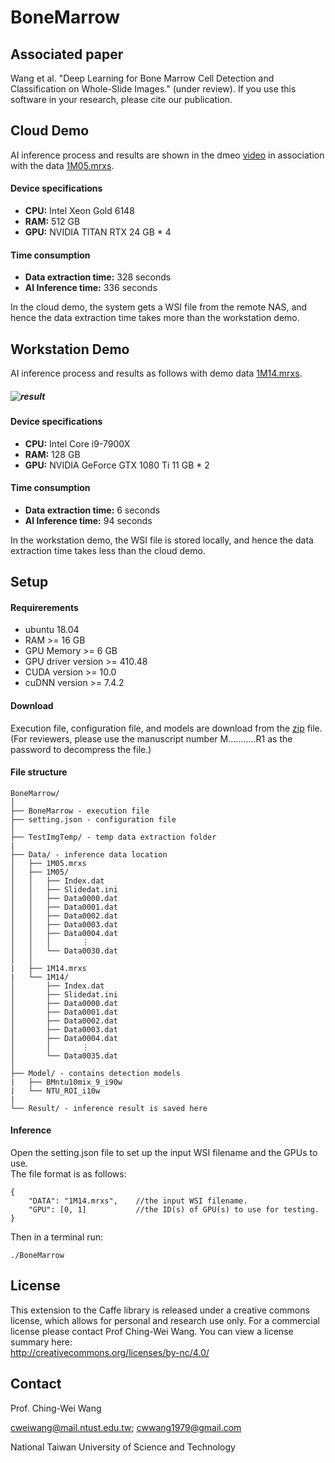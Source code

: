 # BoneMarrow

## Associated paper
Wang et al. "Deep Learning for Bone Marrow Cell Detection and Classification on Whole-Slide Images." (under review). 
If you use this software in your research, please cite our publication.  

## Cloud Demo
AI inference process and results are shown in the dmeo [video](https://drive.google.com/file/d/1BnJMrl5gJLrLxgFycA2eJXmcHHZ_dKyG/view?usp=sharing) in association with the data [1M05.mrxs](https://drive.google.com/file/d/1IrSIONn5ZtHN4SmOO0bu5tvwzXcy1E7u/view?usp=sharing).

#### Device specifications
- **CPU:** Intel Xeon Gold 6148
- **RAM:** 512 GB
- **GPU:** NVIDIA TITAN RTX 24 GB * 4

#### Time consumption
- **Data extraction time:** 328 seconds
- **AI Inference time:** 336 seconds

In the cloud demo, the system gets a WSI file from the remote NAS, and hence the data extraction time takes more than the workstation demo.


## Workstation Demo
AI inference process and results as follows with demo data [1M14.mrxs](https://drive.google.com/file/d/1-g-FOBLqyhsjwBQCVsQ3WlAwQmBpvHV9/view?usp=sharing).
##### ![result](result_screenshot.png)

#### Device specifications
- **CPU:** Intel Core i9-7900X
- **RAM:** 128 GB
- **GPU:** NVIDIA GeForce GTX 1080 Ti 11 GB * 2

#### Time consumption
- **Data extraction time:** 6 seconds
- **AI Inference time:** 94 seconds

In the workstation demo, the WSI file is stored locally, and hence the data extraction time takes less than the cloud demo.


## Setup

#### Requirerements
- ubuntu 18.04
- RAM >= 16 GB
- GPU Memory >= 6 GB
- GPU driver version >= 410.48
- CUDA version >= 10.0
- cuDNN version >= 7.4.2

#### Download
Execution file, configuration file, and models are download from the [zip](https://drive.google.com/file/d/1_2pU3tUDzkk_vraTsqM8aVfMjO0VjhJl/view?usp=sharing) file.  (For reviewers, please use the manuscript number M...........R1 as the password to decompress the file.)

#### File structure
```
BoneMarrow/
│
├── BoneMarrow - execution file
├── setting.json - configuration file
│
├── TestImgTemp/ - temp data extraction folder
|
├── Data/ - inference data location
│   ├── 1M05.mrxs
│   ├── 1M05/
│   │   ├── Index.dat
│   │   ├── Slidedat.ini
│   │   ├── Data0000.dat
│   │   ├── Data0001.dat
│   │   ├── Data0002.dat
│   │   ├── Data0003.dat
│   │   ├── Data0004.dat
│   │   │       ⋮
│   │   └── Data0030.dat
│   │
|   ├── 1M14.mrxs
|   └── 1M14/
│       ├── Index.dat
│       ├── Slidedat.ini
│       ├── Data0000.dat
│       ├── Data0001.dat
│       ├── Data0002.dat
│       ├── Data0003.dat
│       ├── Data0004.dat
│       │       ⋮
│       └── Data0035.dat
│
├── Model/ - contains detection models
|   ├── BMntu10mix_9_i90w
|   └── NTU_ROI_i10w
|
└── Result/ - inference result is saved here

```

#### Inference
Open the setting.json file to set up the input WSI filename and the GPUs to use.    
The file format is as follows:  
```
{
    "DATA": "1M14.mrxs",    //the input WSI filename.
    "GPU": [0, 1]           //the ID(s) of GPU(s) to use for testing.
}
```

Then in a terminal run:  
```
./BoneMarrow
```


## License
This extension to the Caffe library is released under a creative commons license, which allows for personal and research use only. For a commercial license please contact Prof Ching-Wei Wang. You can view a license summary here:  
http://creativecommons.org/licenses/by-nc/4.0/


## Contact
Prof. Ching-Wei Wang  
  
cweiwang@mail.ntust.edu.tw; cwwang1979@gmail.com  
  
National Taiwan University of Science and Technology

